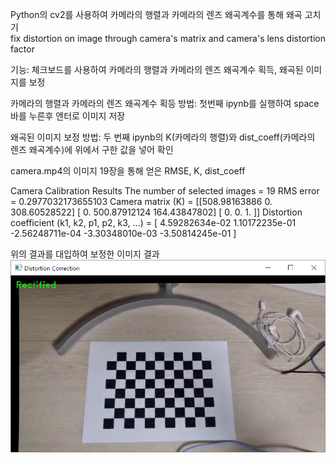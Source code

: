 Python의 cv2를 사용하여 카메라의 행렬과 카메라의 렌즈 왜곡계수를 통해 왜곡 고치기  
fix distortion on image through camera's matrix and camera's lens distortion factor

기능: 체크보드를 사용하여 카메라의 행렬과 카메라의 렌즈 왜곡계수 획득, 왜곡된 이미지를 보정  

카메라의 행렬과 카메라의 렌즈 왜곡계수 획등 방법: 첫번째 ipynb를 실행하여 space바를 누른후 엔터로 이미지 저장  

왜곡된 이미지 보정 방법: 두 번째 ipynb의 K(카메라의 행렬)와 dist_coeff(카메라의 렌즈 왜곡계수)에 위에서 구한 값을 넣어 확인  

camera.mp4의 이미지 19장을 통해 얻은 RMSE, K, dist_coeff   

Camera Calibration Results
The number of selected images = 19
RMS error = 0.2977032173655103
Camera matrix (K) = 
[[508.98163886   0.         308.60528522]
 [  0.         500.87912124 164.43847802]
 [  0.           0.           1.        ]]
Distortion coefficient (k1, k2, p1, p2, k3, ...) = [ 4.59282634e-02  1.10172235e-01 -2.56248711e-04 -3.30348010e-03
 -3.50814245e-01
]

위의 결과를 대입하여 보정한 이미지 결과  
![](rectified_image.png)  
